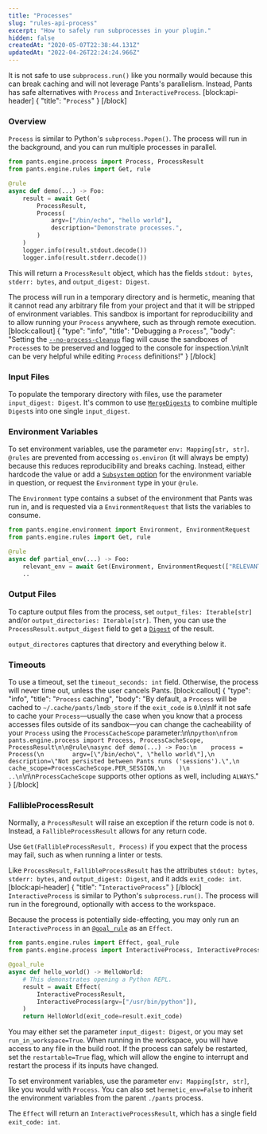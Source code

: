 ```yaml
---
title: "Processes"
slug: "rules-api-process"
excerpt: "How to safely run subprocesses in your plugin."
hidden: false
createdAt: "2020-05-07T22:38:44.131Z"
updatedAt: "2022-04-26T22:24:24.966Z"
---
```

It is not safe to use `subprocess.run()` like you normally would because this can break caching and will not leverage Pants's parallelism. Instead, Pants has safe alternatives with `Process` and `InteractiveProcess`.
[block:api-header]
{
  "title": "`Process`"
}
[/block]
### Overview

`Process` is similar to Python's `subprocess.Popen()`. The process will run in the background, and you can run multiple processes in parallel.

```python
from pants.engine.process import Process, ProcessResult
from pants.engine.rules import Get, rule

@rule
async def demo(...) -> Foo:
    result = await Get(
        ProcessResult,
        Process(
            argv=["/bin/echo", "hello world"],
            description="Demonstrate processes.",
        )
    )
    logger.info(result.stdout.decode())
    logger.info(result.stderr.decode())
```

This will return a `ProcessResult` object, which has the fields `stdout: bytes`, `stderr: bytes`, and `output_digest: Digest`. 

The process will run in a temporary directory and is hermetic, meaning that it cannot read any arbitrary file from your project and that it will be stripped of environment variables. This sandbox is important for reproducibility and to allow running your `Process` anywhere, such as through remote execution.
[block:callout]
{
  "type": "info",
  "title": "Debugging a `Process`",
  "body": "Setting the [`--no-process-cleanup`](docs:rules-api-tips#debugging-look-inside-the-chroot) flag will cause the sandboxes of `Process`es to be preserved and logged to the console for inspection.\n\nIt can be very helpful while editing `Process` definitions!"
}
[/block]
### Input Files

To populate the temporary directory with files, use the parameter `input_digest: Digest`. It's common to use [`MergeDigests`](docs:rules-api-file-system) to combine multiple `Digest`s into one single `input_digest`.

### Environment Variables

To set environment variables, use the parameter `env: Mapping[str, str]`. `@rules` are prevented from accessing `os.environ` (it will always be empty) because this reduces reproducibility and breaks caching. Instead, either hardcode the value or add a [`Subsystem` option](doc:rules-api-subsystems) for the environment variable in question, or request the `Environment` type in your `@rule`.

The `Environment` type contains a subset of the environment that Pants was run in, and is requested via a `EnvironmentRequest` that lists the variables to consume.

```python
from pants.engine.environment import Environment, EnvironmentRequest
from pants.engine.rules import Get, rule

@rule
async def partial_env(...) -> Foo:
    relevant_env = await Get(Environment, EnvironmentRequest(["RELEVANT_VAR", "PATH"]))
    ..
```

### Output Files

To capture output files from the process, set `output_files: Iterable[str]` and/or `output_directories: Iterable[str]`. Then, you can use the `ProcessResult.output_digest` field to get a [`Digest`](docs:rules-api-file-system) of the result.

`output_directores` captures that directory and everything below it.

### Timeouts

To use a timeout, set the `timeout_seconds: int` field. Otherwise, the process will never time out, unless the user cancels Pants.
[block:callout]
{
  "type": "info",
  "title": "`Process` caching",
  "body": "By default, a `Process` will be cached to `~/.cache/pants/lmdb_store` if the `exit_code` is `0`.\n\nIf it not safe to cache your `Process`—usually the case when you know that a process accesses files outside of its sandbox—you can change the cacheability of your `Process` using the `ProcessCacheScope` parameter:\n\n```python\nfrom pants.engine.process import Process, ProcessCacheScope, ProcessResult\n\n@rule\nasync def demo(...) -> Foo:\n    process = Process(\n        argv=[\"/bin/echo\", \"hello world\"],\n        description=\"Not persisted between Pants runs ('sessions').\",\n        cache_scope=ProcessCacheScope.PER_SESSION,\n    )\n    ..\n```\n\n`ProcessCacheScope` supports other options as well, including `ALWAYS`."
}
[/block]
### FallibleProcessResult

Normally, a `ProcessResult` will raise an exception if the return code is not `0`. Instead, a `FallibleProcessResult` allows for any return code.

Use `Get(FallibleProcessResult, Process)` if you expect that the process may fail, such as when running a linter or tests.

Like `ProcessResult`, `FallibleProcessResult` has the attributes `stdout: bytes`, `stderr: bytes`, and `output_digest: Digest`, and it adds `exit_code: int`.
[block:api-header]
{
  "title": "`InteractiveProcess`"
}
[/block]
`InteractiveProcess` is similar to Python's `subprocess.run()`. The process will run in the foreground, optionally with access to the workspace.

Because the process is potentially side-effecting, you may only run an `InteractiveProcess` in an [`@goal_rule`](doc:rules-api-goal-rules) as an `Effect`.

```python
from pants.engine.rules import Effect, goal_rule
from pants.engine.process import InteractiveProcess, InteractiveProcessResult

@goal_rule
async def hello_world() -> HelloWorld:
    # This demonstrates opening a Python REPL.
    result = await Effect(
        InteractiveProcessResult,
        InteractiveProcess(argv=["/usr/bin/python"]),
    )
    return HelloWorld(exit_code=result.exit_code)
```

You may either set the parameter `input_digest: Digest`, or you may set `run_in_workspace=True`. When running in the workspace, you will have access to any file in the build root. If the process can safely be restarted, set the `restartable=True` flag, which will allow the engine to interrupt and restart the process if its inputs have changed.

To set environment variables, use the parameter `env: Mapping[str, str]`, like you would with `Process`. You can also set `hermetic_env=False` to inherit the environment variables from the parent `./pants` process.

The `Effect` will return an `InteractiveProcessResult`, which has a single field `exit_code: int`.